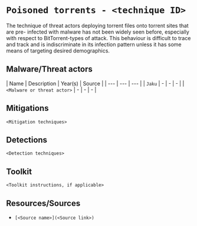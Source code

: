 # `Poisoned torrents - <technique ID>`

The technique of threat actors deploying torrent files onto torrent sites that are pre- infected with malware has not been widely seen before, especially with respect to BitTorrent-types of attack. This behaviour is difficult to trace and track and is indiscriminate in its infection pattern unless it has some means of targeting desired demographics.

## Malware/Threat actors

| Name | Description | Year(s) | Source |
| --- | --- | --- |
| `Jaku` | - | - | - |
| `<Malware or threat actor>` | - | - | - |

## Mitigations

`<Mitigation techniques>`

## Detections

`<Detection techniques>`

## Toolkit

`<Toolkit instructions, if applicable>`

## Resources/Sources

* `[<Source name>](<Source link>)`
